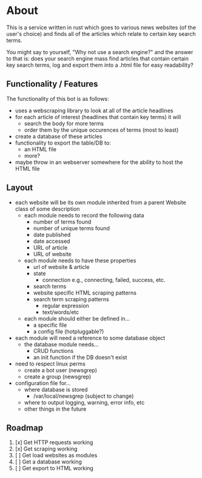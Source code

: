 # About

This is a service written in rust which goes to various news websites (of the user's choice) and finds all of the articles which relate to certain key search terms.

You might say to yourself, "Why not use a search engine?" and the answer to that is: does your search engine mass find articles that contain certain key search terms, log and export them into a .html file for easy readability?

## Functionality / Features

The functionality of this bot is as follows:

- uses a webscraping library to look at all of the article headlines
- for each article of interest (headlines that contain key terms) it will
	- search the body for more terms
	- order them by the unique occurences of terms (most to least)
- create a database of these articles
- functionality to export the table/DB to:
	- an HTML file
	- more?
- maybe throw in an webserver somewhere for the ability to host the HTML file

## Layout

- each website will be its own module inherited from a parent Website class of some description
	- each module needs to record the following data
		- number of terms found
		- number of unique terms found
		- date published
		- date accessed
		- URL of article
		- URL of website
	- each module needs to have these properties
		- url of website & article
		- state
			- connection e.g., connecting, failed, success, etc.
		- search terms
		- website specific HTML scraping patterns
		- search term scraping patterns
			- regular expression
			- text/words/etc
	- each module should either be defined in...
		- a specific file
		- a config file (hotpluggable?)
- each module will need a reference to some database object
	- the database module needs...
		- CRUD functions
		- an init function if the DB doesn't exist
- need to respect linux perms
	- create a bot user (newsgrep)
	- create a group (newsgrep)
- configuration file for...
	- where database is stored
		- /var/local/newsgrep (subject to change)
	- where to output logging, warning, error info, etc
	- other things in the future

## Roadmap

1. [x] Get HTTP requests working
1. [x] Get scraping working
1. [ ] Get load websites as modules
1. [ ] Get a database working
1. [ ] Get export to HTML working

